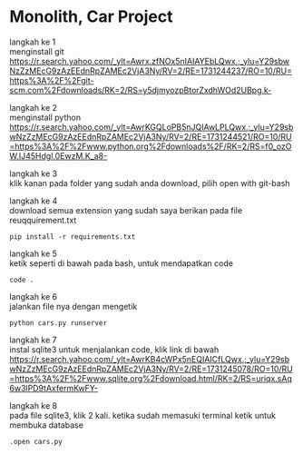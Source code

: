<h1 class="code-line" data-line-start=0 data-line-end=1 ><a id="Monolith_Car_Project_0"></a>Monolith, Car Project</h1>
<p class="has-line-data" data-line-start="2" data-line-end="5">langkah ke 1<br>
menginstall git<br>
<a href="https://r.search.yahoo.com/_ylt=Awrx.zfNOx5nIAIAYEbLQwx.;_ylu=Y29sbwNzZzMEcG9zAzEEdnRpZAMEc2VjA3Ny/RV=2/RE=1731244237/RO=10/RU=https%3a%2f%2fgit-scm.com%2fdownloads/RK=2/RS=y5djmyozpBtorZxdhWOd2UBpg.k-">https://r.search.yahoo.com/_ylt=Awrx.zfNOx5nIAIAYEbLQwx.;_ylu=Y29sbwNzZzMEcG9zAzEEdnRpZAMEc2VjA3Ny/RV=2/RE=1731244237/RO=10/RU=https%3A%2F%2Fgit-scm.com%2Fdownloads/RK=2/RS=y5djmyozpBtorZxdhWOd2UBpg.k-</a></p>
<p class="has-line-data" data-line-start="6" data-line-end="9">langkah ke 2<br>
menginstall python<br>
<a href="https://r.search.yahoo.com/_ylt=AwrKGQLoPB5nJQIAwLPLQwx.;_ylu=Y29sbwNzZzMEcG9zAzEEdnRpZAMEc2VjA3Ny/RV=2/RE=1731244521/RO=10/RU=https%3a%2f%2fwww.python.org%2fdownloads%2f/RK=2/RS=f0_ozOW.IJ45Hdgl.0EwzM.K_a8-">https://r.search.yahoo.com/_ylt=AwrKGQLoPB5nJQIAwLPLQwx.;_ylu=Y29sbwNzZzMEcG9zAzEEdnRpZAMEc2VjA3Ny/RV=2/RE=1731244521/RO=10/RU=https%3A%2F%2Fwww.python.org%2Fdownloads%2F/RK=2/RS=f0_ozOW.IJ45Hdgl.0EwzM.K_a8-</a></p>
<p class="has-line-data" data-line-start="10" data-line-end="12">langkah ke 3<br>
klik kanan pada folder yang sudah anda download, pilih open with git-bash</p>
<p class="has-line-data" data-line-start="13" data-line-end="15">langkah ke 4<br>
download semua extension yang sudah saya berikan pada file reuqquirement.txt</p>
<pre><code class="has-line-data" data-line-start="16" data-line-end="18" class="language-sh">pip install -r requirements.txt
</code></pre>
<p class="has-line-data" data-line-start="19" data-line-end="21">langkah ke 5<br>
ketik seperti di bawah pada bash, untuk mendapatkan code</p>
<pre><code class="has-line-data" data-line-start="22" data-line-end="24" class="language-sh">code .
</code></pre>
<p class="has-line-data" data-line-start="25" data-line-end="27">langkah ke 6<br>
jalankan file nya dengan mengetik</p>
<pre><code class="has-line-data" data-line-start="28" data-line-end="30" class="language-sh">python cars.py runserver
</code></pre>
<p class="has-line-data" data-line-start="31" data-line-end="34">langkah ke 7<br>
instal sqlite3 untuk menjalankan code, klik link di bawah<br>
<a href="https://r.search.yahoo.com/_ylt=AwrKB4cWPx5nEQIAICfLQwx.;_ylu=Y29sbwNzZzMEcG9zAzEEdnRpZAMEc2VjA3Ny/RV=2/RE=1731245078/RO=10/RU=https%3a%2f%2fwww.sqlite.org%2fdownload.html/RK=2/RS=uriqx.sAq6w3lPD9tAxfermKwFY-">https://r.search.yahoo.com/_ylt=AwrKB4cWPx5nEQIAICfLQwx.;_ylu=Y29sbwNzZzMEcG9zAzEEdnRpZAMEc2VjA3Ny/RV=2/RE=1731245078/RO=10/RU=https%3A%2F%2Fwww.sqlite.org%2Fdownload.html/RK=2/RS=uriqx.sAq6w3lPD9tAxfermKwFY-</a></p>
<p class="has-line-data" data-line-start="35" data-line-end="37">langkah ke 8<br>
pada file sqlite3, klik 2 kali. ketika sudah memasuki terminal ketik untuk membuka database</p>
<pre><code class="has-line-data" data-line-start="38" data-line-end="40" class="language-sh">.open cars.py
